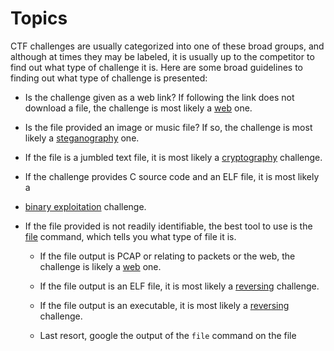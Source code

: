 # Topics

CTF challenges are usually categorized into one of these broad groups, and although at times they may be labeled, it is usually up to the competitor to find out what type of challenge it is. Here are some broad guidelines to finding out what type of challenge is presented:

* Is the challenge given as a web link? If following the link does not download a file, the challenge is most likely a [web](./web/) one.

* Is the file provided an image or music file? If so, the challenge is most likely a [steganography](./steganography/) one.

* If the file is a jumbled text file, it is most likely a [cryptography](./cryptography/) challenge.

* If the challenge provides C source code and an ELF file, it is most likely a
* [binary exploitation](./binary-exploitation) challenge.

* If the file provided is not readily identifiable, the best tool to use is the [file](../tools/file/README.md) command, which tells you what type of file it is.

    * If the file output is PCAP or relating to packets or the web, the challenge is likely a [web](./web) one.

    * If the file output is an ELF file, it is most likely a [reversing](./reversing/) challenge.

    * If the file output is an executable, it is most likely a [reversing](./reversing/) challenge.

    * Last resort, google the output of the `file` command on the file
